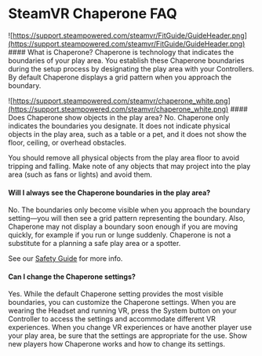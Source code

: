 # SteamVR Chaperone FAQ

 ![https://support.steampowered.com/steamvr/FitGuide/GuideHeader.png](https://support.steampowered.com/steamvr/FitGuide/GuideHeader.png)  #### What is Chaperone?
Chaperone is technology that indicates the boundaries of your play area. You establish these Chaperone boundaries during the setup process by designating the play area with your Controllers.  By default Chaperone displays a grid pattern when you approach the boundary.  
  
![https://support.steampowered.com/steamvr/chaperone_white.png](https://support.steampowered.com/steamvr/chaperone_white.png)  #### Does Chaperone show objects in the play area?
No. Chaperone only indicates the boundaries you designate. It does not indicate physical objects in the play area, such as a table or a pet, and it does not show the floor, ceiling, or overhead obstacles.  
  
You should remove all physical objects from the play area floor to avoid tripping and falling. Make note of any objects that may project into the play area (such as fans or lights) and avoid them.  
  
#### Will I always see the Chaperone boundaries in the play area? 
No. The boundaries only become visible when you approach the boundary setting—you will then see a grid pattern representing the boundary.  Also, Chaperone may not display a boundary soon enough if you are moving quickly, for example if you run or lunge suddenly. Chaperone is not a substitute for a planning a safe play area or a spotter.  
  
See our [Safety Guide](https://steamcdn-a.akamaihd.net/store/valve_index/ValveIndexSafetyAndMaintenanceInfo.pdf) for more info.  
  
#### Can I change the Chaperone settings?
Yes. While the default Chaperone setting provides the most visible boundaries, you can customize the Chaperone settings. When you are wearing the Headset and running VR, press the System button on your Controller to access the settings and accommodate different VR experiences. When you change VR experiences or have another player use your play area, be sure that the settings are appropriate for the use. Show new players how Chaperone works and how to change its settings.  
  
    
  
